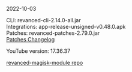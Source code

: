 2022-10-03
  
CLI: revanced-cli-2.14.0-all.jar  
Integrations: app-release-unsigned-v0.48.0.apk  
Patches: revanced-patches-2.79.0.jar  
[Patches Changelog](https://github.com/revanced/revanced-patches/releases/tag/v2.79.0)  

YouTube version: 17.36.37  

[revanced-magisk-module repo](https://github.com/j-hc/revanced-magisk-module)
